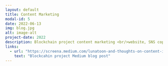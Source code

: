 ```yaml
---
layout: default
title: Content Marketing
modal-id: 5
date: 2022-06-13
img: blog.jpg
alt: image-alt
project-date: 2022
description: Blockchain project content marketing <br/>website, SNS copywriting, multimedia content writing.
links:
  - url: "https://screena.medium.com/lunatoon-and-thoughts-on-content-industry-526a01bdf20b"
    text: "Blockcahin project Medium blog post"
---
```

